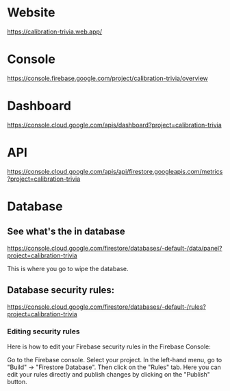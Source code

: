 # Website
https://calibration-trivia.web.app/


# Console
https://console.firebase.google.com/project/calibration-trivia/overview


# Dashboard
https://console.cloud.google.com/apis/dashboard?project=calibration-trivia


# API

https://console.cloud.google.com/apis/api/firestore.googleapis.com/metrics?project=calibration-trivia


# Database

## See what's the in database
https://console.cloud.google.com/firestore/databases/-default-/data/panel?project=calibration-trivia

This is where you go to wipe the database.

## Database security rules:

https://console.cloud.google.com/firestore/databases/-default-/rules?project=calibration-trivia

### Editing security rules
Here is how to edit your Firebase security rules in the Firebase Console:

Go to the Firebase console.
Select your project.
In the left-hand menu, go to "Build" -> "Firestore Database".
Then click on the "Rules" tab.
Here you can edit your rules directly and publish changes by clicking on the "Publish" button.
